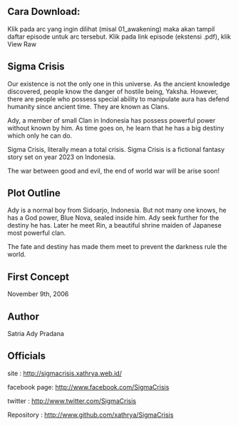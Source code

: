 Cara Download:
--------------
Klik pada arc yang ingin dilihat (misal 01_awakening) maka akan tampil daftar episode untuk arc tersebut.
Klik pada link episode (ekstensi .pdf), klik View Raw




Sigma Crisis
------------

Our existence is not the only one in this universe.
As the ancient knowledge discovered, people know the danger of hostile being, Yaksha.
However, there are people who possess special ability to manipulate aura has defend humanity since ancient time. They are known as Clans.

Ady, a member of small Clan in Indonesia has possess powerful power without known by him. As time goes on, he learn that he has a big destiny which only he can do.

Sigma Crisis, literally mean a total crisis. Sigma Crisis is a fictional fantasy story set on year 2023 on Indonesia.

The war between good and evil, the end of world war will be arise soon!


Plot Outline
------------

Ady is a normal boy from Sidoarjo, Indonesia. But not many one knows, 
he has a God power, Blue Nova, sealed inside him. Ady seek further for 
the destiny he has. Later he meet Rin, a beautiful shrine maiden of 
Japanese most powerful clan.

The fate and destiny has made them meet to prevent the darkness rule the 
world.


First Concept
-------------
November 9th, 2006


Author
------
Satria Ady Pradana


Officials
---------
site         : http://sigmacrisis.xathrya.web.id/

facebook page: http://www.facebook.com/SigmaCrisis

twitter      : http://www.twitter.com/SigmaCrisis

Repository   : http://www.github.com/xathrya/SigmaCrisis

